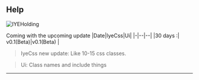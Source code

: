 ## Help
![IYEHolding](https://avatars2.githubusercontent.com/u/72132868?s=200&v=4)





Coming with the upcoming update
|Date|IyeCss|Ui|
|-|--|--|
|30 days :| v0.1(Beta)|v0.1(Beta)  |


>IyeCss new update: Like 10-15 css classes.

>Ui: Class names and include things

 ****

